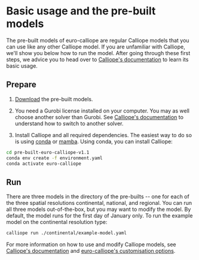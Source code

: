# Basic usage and the pre-built models

The pre-built models of euro-calliope are regular Calliope models that you can use like any other Calliope model. If you are unfamiliar with Calliope, we'll show you below how to run the model. After going through these first steps, we advice you to head over to [Calliope's documentation](https://calliope.readthedocs.io/en/stable/) to learn its basic usage.

## Prepare

1. [Download](https://doi.org/10.5281/zenodo.3949552) the pre-built models.

2. You need a Gurobi license installed on your computer. You may as well choose another solver than Gurobi. See [Calliope's documentation](https://calliope.readthedocs.io/en/stable/user/config_defaults.html?highlight=solver#run-configuration) to understand how to switch to another solver.

2. Install Calliope and all required dependencies. The easiest way to do so is using [conda](https://conda.io/) or [mamba](https://mamba.readthedocs.io/). Using conda, you can install Calliope:

```bash
cd pre-built-euro-calliope-v1.1
conda env create -f environment.yaml
conda activate euro-calliope
```

## Run

There are three models in the directory of the pre-builts -- one for each of the three spatial resolutions continental, national, and regional. You can run all three models out-of-the-box, but you may want to modify the model. By default, the model runs for the first day of January only. To run the example model on the continental resolution type:

```bash
calliope run ./continental/example-model.yaml
```

For more information on how to use and modify Calliope models, see [Calliope's documentation](https://calliope.readthedocs.io) and [euro-calliope's customisation options](./customisation.md).
